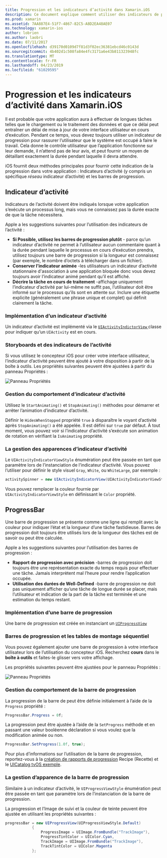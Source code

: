 ```yaml
---
title: Progression et les indicateurs d’activité dans Xamarin.iOS
description: Ce document explique comment utiliser des indicateurs de progression et d’activité dans Xamarin.iOS. Il décrit comment les utiliser à la fois par programmation et avec un storyboard.
ms.prod: xamarin
ms.assetid: 7AA887E4-51F7-4867-82C5-A8D2EA48AE07
ms.technology: xamarin-ios
author: lobrien
ms.author: laobri
ms.date: 07/11/2017
ms.openlocfilehash: d39170d0109d7f81d3f02ec36381ebcd46c0143d
ms.sourcegitcommit: 4b402d1c508fa84e4fc3171a6e43b811323948fc
ms.translationtype: MT
ms.contentlocale: fr-FR
ms.lasthandoff: 04/23/2019
ms.locfileid: "61029595"
---
```

# <a name="progress-and-activity-indicators-in-xamarinios"></a>Progression et les indicateurs d’activité dans Xamarin.iOS

Il est probable que votre application aura à effectuer de longues tâches telles que le chargement ou le traitement des données et que ce délai peut entraîner un délai de mise à jour de votre interface utilisateur en cours d’exécution. Pendant ce temps, vous devez toujours utiliser un indicateur de progression pour rassurer l’utilisateur que le système est occupé à faire le travail. Cela donne le contrôle utilisateur que l’application fonctionne sur leur demande, il n’attend pas de leur avis, et peut fournir un moyen de détaillant exactement la durée pendant laquelle il devra attendre.

iOS fournit deux méthodes principales pour fournir cette indication de la progression dans votre application : Indicateurs d’activité (y compris un spécifique _réseau_ indicateur d’activité) et les barres de progression.

## <a name="activity-indicator"></a>Indicateur d’activité

Indicateurs de l’activité doivent être indiqués lorsque votre application s’exécute un processus long, mais vous ne connaissez pas la durée exacte de que la tâche nécessitera.

Apple a les suggestions suivantes pour l’utilisation des indicateurs de l’activité :

- **Si Possible, utilisez les barres de progression plutôt** - parce qu’un indicateur d’activité ne permet à l’utilisateur aucun commentaire quant à la durée pendant laquelle le processus en cours d’exécution prendra, utilisez toujours une barre de progression si la longueur est connaissez (par exemple, le nombre d’octets à télécharger dans un fichier).
- **Conserver l’indicateur animée** -les utilisateurs un indicateur d’activité stationnaire d'association à une application bloquée donc vous devez toujours avoir l’indicateur animé pendant qu’il est affiché.
- **Décrire la tâche en cours de traitement** -affichage uniquement l’indicateur d’activité par lui-même ne suffit pas, l’utilisateur doit être informé sur le processus qu’ils sont en attente sur. Inclure une étiquette explicite (généralement une phrase unique et complet) qui définit clairement la tâche.

### <a name="implementing-an-activity-indicator"></a>Implémentation d’un indicateur d’activité

Un indicateur d’activité est implémenté via le [ `UIActivityIndictorView` ](xref:UIKit.UIActivityIndicatorView) classe pour indiquer qu’un `UIActivity` est en cours.

### <a name="activity-indicators-and-storyboards"></a>Storyboards et des indicateurs de l’activité

Si vous utilisez le concepteur iOS pour créer votre interface utilisateur, l’indicateur d’activité peuvent être ajouté à votre disposition à partir de la boîte à outils. Les propriétés suivantes peuvent être ajustées à partir du panneau Propriétés :

![Panneau Propriétés](progress-activity-indicator-images/progress-indicator1.png)

### <a name="managing-activity-indicator-behavior"></a>Gestion du comportement d’indicateur d’activité

Utilisez le `StartAnimating()` et `StopAnimating()` méthodes pour démarrer et arrêter l’animation d’indicateur d’activité.

Définir le `HidesWhenStopped` propriété `true` à disparaître le voyant d’activité après `StopAnimating()` a été appelée. Il est défini sur `true` par défaut. À tout moment, vous pouvez voir si l’indicateur d’activité s’exécute son animation de rotation en vérifiant la `IsAnimating` propriété. 


### <a name="managing-activity-indicator-appearances"></a>La gestion des apparences d’indicateur d’activité

Le `UIActivityIndicatorViewStyle` énumération peut être passée en tant que paramètre lors de l’instanciation de l’indicateur d’activité. Vous pouvez l’utiliser pour définir le style visuel `Gray`, `White`, ou `WhiteLarge`, par exemple :

```csharp
activitySpinner = new UIActivityIndicatorView(UIActivityIndicatorViewStyle.WhiteLarge);
```

Vous pouvez remplacer la couleur fournie par `UIActivityIndicatorViewStyle` en définissant le `Color` propriété.

## <a name="progress-bar"></a>ProgressBar

Une barre de progression se présente comme une ligne qui remplit avec la couleur pour indiquer l’état et la longueur d’une tâche fastidieuse. Barres de progression doit toujours être utilisés lors de la longueur des tâches est de savoir ou peut être calculée.

Apple a les suggestions suivantes pour l’utilisation des barres de progression :

- **Rapport de progression avec précision** -barres de progression doit toujours être une représentation exacte du temps requis pour effectuer une tâche. Jamais interprètent mal l’heure pour rendre l’application occupée.
- **Utilisation des durées de Well-Defined** -barre de progression ne doit pas uniquement afficher qu’une tâche de longue durée se placer, mais l’utilisateur et indication de la part de la tâche est terminée et une estimation du temps restant.

### <a name="implementing-an-progress-bar"></a>Implémentation d’une barre de progression

Une barre de progression est créée en instanciant un [`UIProgressView`](xref:UIKit.UIProgressView)

### <a name="progress-bars-and-storyboards"></a>Barres de progression et les tables de montage séquentiel

Vous pouvez également ajouter une barre de progression à votre interface utilisateur lors de l’utilisation du concepteur iOS. Recherchez **cours** dans le **boîte à outils** et faites-le glisser vers votre affichage.

Les propriétés suivantes peuvent être ajustées pour le panneau Propriétés :

![Panneau Propriétés](progress-activity-indicator-images/progress-indicator3.png)


### <a name="managing-progress-bar-behavior"></a>Gestion du comportement de la barre de progression

La progression de la barre de peut être définie initialement à l’aide de la `Progress` propriété :

```csharp
ProgressBar.Progress = 0f;
```

La progression peut être ajustée à l’aide de la `SetProgress` méthode et en passant une valeur booléenne déclaration si vous voulez que la modification animée ou non.

```csharp
ProgressBar.SetProgress(1.0f, true);
```

Pour plus d’informations sur l’utilisation de la barre de progression, reportez-vous à la [création de rapports de progression](https://github.com/xamarin/recipes/tree/master/Recipes/cross-platform/networking/download_progress) Recipe (Recette) et le [UICatalog tvOS exemple](https://developer.xamarin.com/samples/monotouch/tvos/UICatalog/).

### <a name="managing-progress-bar-appearance"></a>La gestion d’apparence de la barre de progression

Similaire à un indicateur d’activité, le `UIProgressViewStyle` énumération peut être passée en tant que paramètre lors de l’instanciation de la barre de progression.

La progression et l’Image de suivi et la couleur de teinte peuvent être ajustée en utilisant les propriétés suivantes :

```csharp
progressBar = new UIProgressView(UIProgressViewStyle.Default)
            {
                ProgressImage = UIImage.FromBundle("TrackImage"),
                ProgressTintColor = UIColor.Cyan,
                TrackImage = UIImage.FromBundle("TrackImage"),
                TrackTintColor = UIColor.Magenta
            }; 
```



